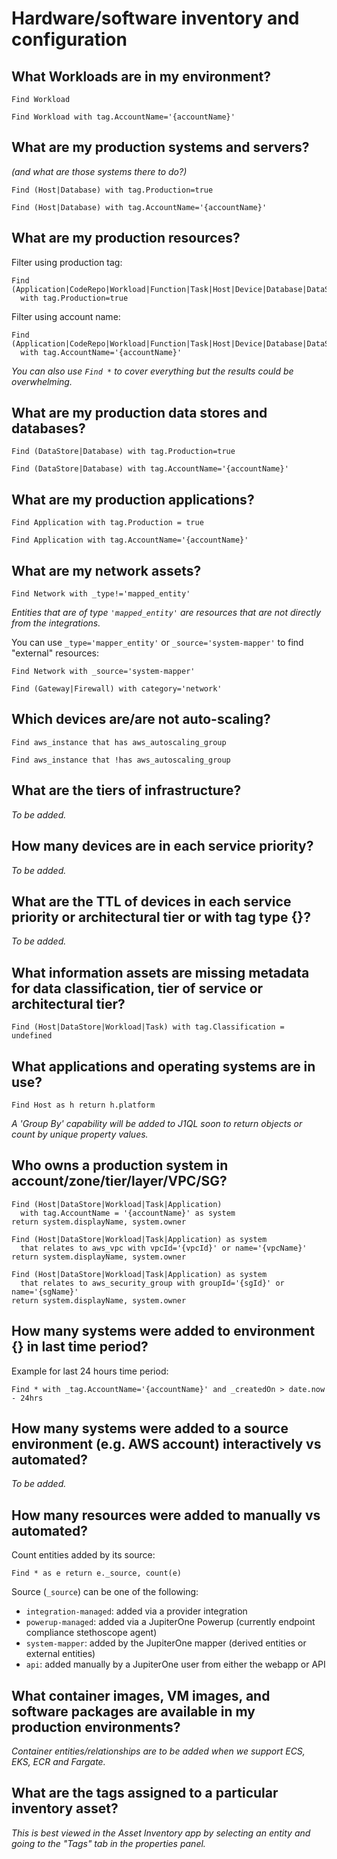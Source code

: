 # Hardware/software inventory and configuration

## What Workloads are in my environment?

```j1ql
Find Workload
```

```j1ql
Find Workload with tag.AccountName='{accountName}'
```

## What are my production systems and servers?

_(and what are those systems there to do?)_

```j1ql
Find (Host|Database) with tag.Production=true
```

```j1ql
Find (Host|Database) with tag.AccountName='{accountName}'
```

## What are my production resources?

Filter using production tag:

```j1ql
Find (Application|CodeRepo|Workload|Function|Task|Host|Device|Database|DataStore)
  with tag.Production=true
```

Filter using account name:

```j1ql
Find (Application|CodeRepo|Workload|Function|Task|Host|Device|Database|DataStore)
  with tag.AccountName='{accountName}'
```

_You can also use `Find *` to cover everything but the results could be overwhelming._

## What are my production data stores and databases?

```j1ql
Find (DataStore|Database) with tag.Production=true
```

```j1ql
Find (DataStore|Database) with tag.AccountName='{accountName}'
```

## What are my production applications?

```j1ql
Find Application with tag.Production = true
```

```j1ql
Find Application with tag.AccountName='{accountName}'
```

## What are my network assets?

```j1ql
Find Network with _type!='mapped_entity'
```

_Entities that are of type `'mapped_entity'` are resources that are not directly
from the integrations._

You can use `_type='mapper_entity'` or `_source='system-mapper'` to find
"external" resources:

```j1ql
Find Network with _source='system-mapper'
```

```j1ql
Find (Gateway|Firewall) with category='network'
```

## Which devices are/are not auto-scaling?

```j1ql
Find aws_instance that has aws_autoscaling_group
```

```j1ql
Find aws_instance that !has aws_autoscaling_group
```

## What are the tiers of infrastructure?

_To be added._

## How many devices are in each service priority?

_To be added._

## What are the TTL of devices in each service priority or architectural tier or with tag type {}?

_To be added._

## What information assets are missing metadata for data classification, tier of service or architectural tier?

```j1ql
Find (Host|DataStore|Workload|Task) with tag.Classification = undefined
```

## What applications and operating systems are in use?

```j1ql
Find Host as h return h.platform
```

_A 'Group By' capability will be added to J1QL soon to return objects or count
by unique property values._

## Who owns a production system in account/zone/tier/layer/VPC/SG?

```j1ql
Find (Host|DataStore|Workload|Task|Application)
  with tag.AccountName = '{accountName}' as system
return system.displayName, system.owner
```

```j1ql
Find (Host|DataStore|Workload|Task|Application) as system
  that relates to aws_vpc with vpcId='{vpcId}' or name='{vpcName}'
return system.displayName, system.owner
```

```j1ql
Find (Host|DataStore|Workload|Task|Application) as system
  that relates to aws_security_group with groupId='{sgId}' or name='{sgName}'
return system.displayName, system.owner
```

## How many systems were added to environment {} in last time period?

Example for last 24 hours time period:

```j1ql
Find * with _tag.AccountName='{accountName}' and _createdOn > date.now - 24hrs
```

## How many systems were added to a source environment (e.g. AWS account) interactively vs automated?

_To be added._

## How many resources were added to manually vs automated?

Count entities added by its source:

```j1ql
Find * as e return e._source, count(e)
```

Source (`_source`) can be one of the following:

- `integration-managed`: added via a provider integration
- `powerup-managed`: added via a JupiterOne Powerup (currently endpoint compliance stethoscope agent)
- `system-mapper`: added by the JupiterOne mapper (derived entities or external entities)
- `api`: added manually by a JupiterOne user from either the webapp or API

## What container images, VM images, and software packages are available in my production environments?

_Container entities/relationships are to be added when we support ECS, EKS, ECR
and Fargate._

## What are the tags assigned to a particular inventory asset?

_This is best viewed in the Asset Inventory app by selecting an entity and going
to the "Tags" tab in the properties panel._

